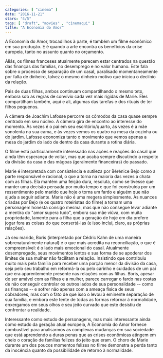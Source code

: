 ```yaml
---
categories: [ "cinema" ]
date: "2016-11-21"
stars: "4/5"
tags: [ "draft", "movies" , "cinemaqui" ]
title: "A Economia do Amor"
---
```

A Economia do Amor, trocadilhos à parte, é também um filme econômico
em sua produção. E é quando a arte encontra os benefícios da crise
europeia, tanto no assunto quanto no orçamento.

Aliás, os filmes franceses atualmente parecem estar centrados na questão
das finanças das famílias, no desemprego e no valor humano. Este fala
sobre o processo de separação de um casal, paralisado momentaneamente
por falta de dinheiro, talvez o mesmo dinheiro motivo que iniciou o
declínio da relação.

Pais de duas filhas, ambos continuam compartilhando o mesmo teto,
embora sob as regras de convívio cada vez mais rígidas de Marie. Eles
compartilham também, aqui e ali, algumas das tarefas e dos rituais de
ter filhos pequenos.

A câmera de Joachim Lafosse percorre os cômodos da casa quase sempre
centrado em seu núcleo. A câmera gira de encontro ao interesse do
momento. Às vezes é o pai em seu escritório/quarto, às vezes é a mãe
sonolenta na sua cama, e às vezes vemos os quatro na mesa da cozinha
ou do jardim. Lafosse economiza tanto o movimento que vemos apenas a
mesa do jardim do lado de dentro da casa durante a rotina diária.

O filme está particularmente interessado nas ações e reações do casal
que ainda têm esperança de voltar, mas que acaba sempre discutindo
a respeito da divisão da casa e das mágoas (geralmente financeiras)
do passado.

Marie é interpretada com consistência e sutileza por Bérénice Bejo
como a parte responsável e racional, o que a torna na maioria das vezes
a chata com as filhas. Ela mantém uma feição dura, resoluta, como
se tivesse que manter uma decisão pensada por muito tempo e que foi
construída por um ressentimento pelo marido que hoje o torna um fardo
e alguém que não ajuda a seguir adiante. Marie não é uma megera
simplesmente. As nuances criadas por Bejo (e os quatro roteiristas
do filme) a tornam uma personagem honesta consigo mesma, mas que não
consegue levar adiante a mentira do "amor supera tudo", embora sua mãe
viúva, com muita propriedade, lamente para a filha que a geração de
hoje em dia prefere jogar fora as coisas do que consertá-las (e isso
inclui, claro, as próprias relações).

Já seu marido, Boris (interpretado por Cédric Kahn de uma maneira
sobrenaturalmente natural) é o que mais acredita na reconciliação,
o que é compreensível: é o lado mais emocional do casal. Atualmente
desempregado, seus movimentos lentos e sua forma de se apoderar
dos limites de sua mulher não facilitam a relação. Insistindo que
contribuiu muito mais pela família para receber uma porção menor da
divisão da casa, seja pelo seu trabalho em reformá-la ou pelo carinho
e cuidados de um pai que era aparentemente presente nas relações com
as filhas. Boris, apesar de ser amável com as filhas e a mulher, parece
carregar o fardo nas costas de não conseguir controlar os outros lados
de sua personalidade -- como as finanças -- e sofrer não apenas com a
ameaça física de seus cobradores, mas com o fato de que isso o levou
à eminente separação de sua família, e embora este tente de todas
as formas retornar à normalidade, enxergamos em seus olhos e seu jeito
curvado que este desistiu de confrontar a realidade.

Interessante como estudo de personagens, mas mais interessante ainda
como estudo da geração atual europeia, A Economia do Amor fornece
combustível para analisarmos as complexas mudanças em sua sociedade
que está aprendendo a duras penas que as crises econômicas atingem
em cheio o coração de famílias felizes do jeito que eram. O choro de
Marie durante um dos poucos momentos felizes no filme demonstra a perda
tanto da inocência quanto da possibilidade de retorno à normalidade.
